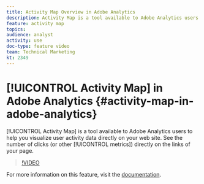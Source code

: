 ```yaml
---
title: Activity Map Overview in Adobe Analytics
description: Activity Map is a tool available to Adobe Analytics users to help you visualize user activity data directly on your web site. See the number of clicks (or other metrics) directly on the links of your page.
feature: activity map
topics: 
audience: analyst
activity: use
doc-type: feature video
team: Technical Marketing
kt: 2349
---
```


# [!UICONTROL Activity Map] in Adobe Analytics {#activity-map-in-adobe-analytics}

[!UICONTROL Activity Map] is a tool available to Adobe Analytics users to help you visualize user activity data directly on your web site. See the number of clicks (or other [!UICONTROL metrics]) directly on the links of your page.

>[!VIDEO](https://video.tv.adobe.com/v/25451/?quality=12)

For more information on this feature, visit the [documentation](https://marketing.adobe.com/resources/help/en_US/analytics/activitymap/).
